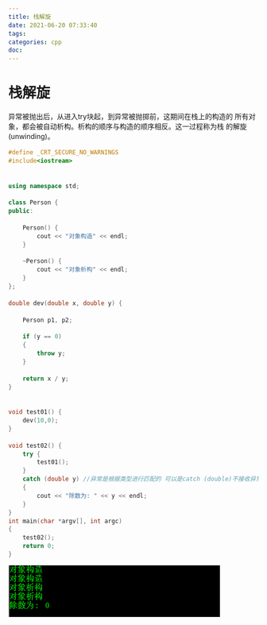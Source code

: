 ```yaml
---
title: 栈解旋
date: 2021-06-20 07:33:40
tags:
categories: cpp
doc:
---
```


# 栈解旋

异常被抛出后，从进入try块起，到异常被抛掷前，这期间在栈上的构造的
所有对象，都会被自动析构。析构的顺序与构造的顺序相反。这一过程称为栈
的解旋(unwinding)。

```cpp
#define _CRT_SECURE_NO_WARNINGS
#include<iostream>


using namespace std;

class Person {
public:

	Person() {
		cout << "对象构造" << endl;
	}
	
	~Person() {
		cout << "对象析构" << endl;
	}
};

double dev(double x, double y) {

	Person p1, p2;

	if (y == 0)
	{
		throw y;
	}

	return x / y;
}


void test01() {
	dev(10,0);
}

void test02() {
	try {
		test01();
	}
	catch (double y) //异常是根据类型进行匹配的 可以是catch (double)不接收异常的值
	{
		cout << "除数为: " << y << endl;
	}
}
int main(char *argv[], int argc)
{
	test02();
	return 0;
}

```

![1624146025433](/images/javawz/1624146025433.png)